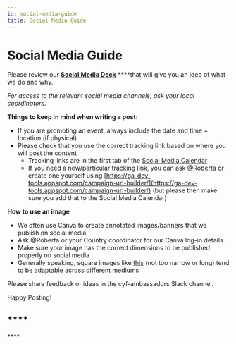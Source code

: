 ```yaml
---
id: social-media-guide
title: Social Media Guide
---
```


# Social Media Guide

Please review our [**Social Media Deck**](https://docs.google.com/presentation/d/1SlcqZbgei1u7Xl6faddI67-y1GmXjyE0Wnw7Ksp9NHA/edit#slide=id.g8019bb5617_0_0) ****that will give you an idea of what we do and why.

_For access to the relevant social media channels, ask your local coordinators._

**Things to keep in mind when writing a post:**

* If you are promoting an event, always include the date and time + location \(if physical\)
* Please check that you use the correct tracking link based on where you will post the content
  * Tracking links are in the first tab of the [Social Media Calendar](https://docs.google.com/spreadsheets/d/18gOgQGzoTPuTrXjVWQpODwGYJmizTPD05vZii0XLl5k/edit#gid=562835470)
  * If you need a new/particular tracking link, you can ask @Roberta or create one yourself using [https://ga-dev-tools.appspot.com/campaign-url-builder/](https://ga-dev-tools.appspot.com/campaign-url-builder/) \(but please then make sure you add that to the Social Media Calendar\)

**How to use an image**

* We often use Canva to create annotated images/banners that we publish on social media
* Ask @Roberta or your Country coordinator for our Canva log-in details
* Make sure your image has the correct dimensions to be published properly on social media
* Generally speaking, square images like [this](https://drive.google.com/file/d/1iCrmEwMEk4_MkSP7UD9llFMjffthn47Q/view?usp=sharing) \(not too narrow or long\) tend to be adaptable across different mediums

Please share feedback or ideas in the cyf-ambassadors Slack channel.

Happy Posting!



## \*\*\*\*

\*\*\*\*

